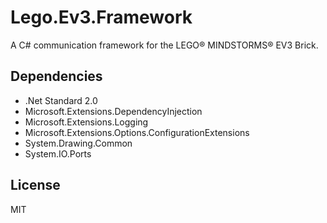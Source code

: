 # Lego.Ev3.Framework
A C# communication framework for the LEGO® MINDSTORMS® EV3 Brick.

## Dependencies
* .Net Standard 2.0
* Microsoft.Extensions.DependencyInjection
* Microsoft.Extensions.Logging
* Microsoft.Extensions.Options.ConfigurationExtensions
* System.Drawing.Common
* System.IO.Ports

## License
MIT